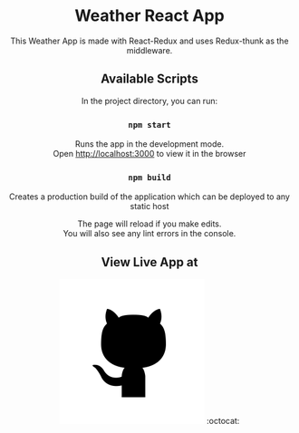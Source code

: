 <div align="center">

# Weather React App 

This Weather App is made with React-Redux and uses Redux-thunk as the middleware. 

## Available Scripts

In the project directory, you can run:

### `npm start`

Runs the app in the development mode.<br>
Open [http://localhost:3000](http://localhost:3000) to view it in the browser

### `npm build`

Creates a production build of the application which can be deployed to any static host

The page will reload if you make edits.<br>
You will also see any lint errors in the console.

## View Live App at 

<a href="https://arokianivin09.github.io/weather-react-app/"><img src="./github.png"></a> :octocat:

